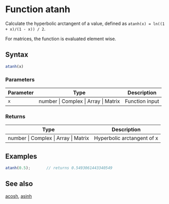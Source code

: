 <!-- Note: This file is automatically generated from source code comments. Changes made in this file will be overridden. -->

# Function atanh

Calculate the hyperbolic arctangent of a value,
defined as `atanh(x) = ln((1 + x)/(1 - x)) / 2`.

For matrices, the function is evaluated element wise.


## Syntax

```js
atanh(x)
```

### Parameters

Parameter | Type | Description
--------- | ---- | -----------
`x` | number &#124; Complex &#124; Array &#124; Matrix | Function input

### Returns

Type | Description
---- | -----------
number &#124; Complex &#124; Array &#124; Matrix | Hyperbolic arctangent of x


## Examples

```js
atanh(0.5);       // returns 0.5493061443340549
```


## See also

[acosh](acosh.md),
[asinh](asinh.md)
